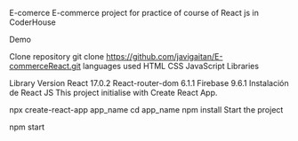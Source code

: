 E-comerce 
E-commerce project for practice of course of React js in CoderHouse

Demo


Clone repository
git clone https://github.com/javigaitan/E-commerceReact.git
languages ​​used
HTML
CSS
JavaScript
Libraries


Library	Version
React	17.0.2
React-router-dom	6.1.1
Firebase	9.6.1
Instalación de React JS
This project initialise with Create React App.

npx create-react-app app_name
cd app_name
npm install
Start the project

npm start

